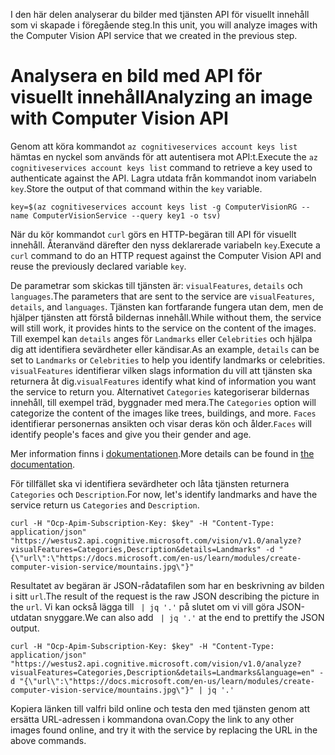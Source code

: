 <span data-ttu-id="159df-101">I den här delen analyserar du bilder med tjänsten API för visuellt innehåll som vi skapade i föregående steg.</span><span class="sxs-lookup"><span data-stu-id="159df-101">In this unit, you will analyze images with the Computer Vision API service that we created in the previous step.</span></span>

# <a name="analyzing-an-image-with-computer-vision-api"></a><span data-ttu-id="159df-102">Analysera en bild med API för visuellt innehåll</span><span class="sxs-lookup"><span data-stu-id="159df-102">Analyzing an image with Computer Vision API</span></span>

<span data-ttu-id="159df-103">Genom att köra kommandot `az cognitiveservices account keys list` hämtas en nyckel som används för att autentisera mot API:t.</span><span class="sxs-lookup"><span data-stu-id="159df-103">Execute the `az cognitiveservices account keys list` command to retrieve a key used to authenticate against the API.</span></span> <span data-ttu-id="159df-104">Lagra utdata från kommandot inom variabeln `key`.</span><span class="sxs-lookup"><span data-stu-id="159df-104">Store the output of that command within the `key` variable.</span></span>

```azurecli
key=$(az cognitiveservices account keys list -g ComputerVisionRG --name ComputerVisionService --query key1 -o tsv)
```

<span data-ttu-id="159df-105">När du kör kommandot `curl` görs en HTTP-begäran till API för visuellt innehåll. Återanvänd därefter den nyss deklarerade variabeln `key`.</span><span class="sxs-lookup"><span data-stu-id="159df-105">Execute a `curl` command to do an HTTP request against the Computer Vision API and reuse the previously declared variable `key`.</span></span>

<span data-ttu-id="159df-106">De parametrar som skickas till tjänsten är: `visualFeatures`, `details` och `languages`.</span><span class="sxs-lookup"><span data-stu-id="159df-106">The parameters that are sent to the service are `visualFeatures`, `details`, and `languages`.</span></span> <span data-ttu-id="159df-107">Tjänsten kan fortfarande fungera utan dem, men de hjälper tjänsten att förstå bildernas innehåll.</span><span class="sxs-lookup"><span data-stu-id="159df-107">While without them, the service will still work, it provides hints to the service on the content of the images.</span></span> <span data-ttu-id="159df-108">Till exempel kan `details` anges för `Landmarks` eller `Celebrities` och hjälpa dig att identifiera sevärdheter eller kändisar.</span><span class="sxs-lookup"><span data-stu-id="159df-108">As an example, `details` can be set to `Landmarks` or `Celebrities` to help you identify landmarks or celebrities.</span></span> <span data-ttu-id="159df-109">`visualFeatures` identifierar vilken slags information du vill att tjänsten ska returnera åt dig.</span><span class="sxs-lookup"><span data-stu-id="159df-109">`visualFeatures` identify what kind of information you want the service to return you.</span></span> <span data-ttu-id="159df-110">Alternativet `Categories` kategoriserar bildernas innehåll, till exempel träd, byggnader med mera.</span><span class="sxs-lookup"><span data-stu-id="159df-110">The `Categories` option will categorize the content of the images like trees, buildings, and more.</span></span> <span data-ttu-id="159df-111">`Faces` identifierar personernas ansikten och visar deras kön och ålder.</span><span class="sxs-lookup"><span data-stu-id="159df-111">`Faces` will identify people's faces and give you their gender and age.</span></span>

<span data-ttu-id="159df-112">Mer information finns i [dokumentationen](https://westus.dev.cognitive.microsoft.com/docs/services/56f91f2d778daf23d8ec6739/operations/56f91f2e778daf14a499e1fa).</span><span class="sxs-lookup"><span data-stu-id="159df-112">More details can be found in [the documentation](https://westus.dev.cognitive.microsoft.com/docs/services/56f91f2d778daf23d8ec6739/operations/56f91f2e778daf14a499e1fa).</span></span>

<span data-ttu-id="159df-113">För tillfället ska vi identifiera sevärdheter och låta tjänsten returnera `Categories` och `Description`.</span><span class="sxs-lookup"><span data-stu-id="159df-113">For now, let's identify landmarks and have the service return us `Categories` and `Description`.</span></span>

```azurecli
curl -H "Ocp-Apim-Subscription-Key: $key" -H "Content-Type: application/json" "https://westus2.api.cognitive.microsoft.com/vision/v1.0/analyze?visualFeatures=Categories,Description&details=Landmarks" -d "{\"url\":\"https://docs.microsoft.com/en-us/learn/modules/create-computer-vision-service/mountains.jpg\"}"
```

<span data-ttu-id="159df-114">Resultatet av begäran är JSON-rådatafilen som har en beskrivning av bilden i sitt `url`.</span><span class="sxs-lookup"><span data-stu-id="159df-114">The result of the request is the raw JSON describing the picture in the `url`.</span></span> <span data-ttu-id="159df-115">Vi kan också lägga till ` | jq '.'` på slutet om vi vill göra JSON-utdatan snyggare.</span><span class="sxs-lookup"><span data-stu-id="159df-115">We can also add ` | jq '.'` at the end to prettify the JSON output.</span></span>

```azurecli
curl -H "Ocp-Apim-Subscription-Key: $key" -H "Content-Type: application/json" "https://westus2.api.cognitive.microsoft.com/vision/v1.0/analyze?visualFeatures=Categories,Description&details=Landmarks&language=en" -d "{\"url\":\"https://docs.microsoft.com/en-us/learn/modules/create-computer-vision-service/mountains.jpg\"}" | jq '.'
```

<span data-ttu-id="159df-116">Kopiera länken till valfri bild online och testa den med tjänsten genom att ersätta URL-adressen i kommandona ovan.</span><span class="sxs-lookup"><span data-stu-id="159df-116">Copy the link to any other images found online, and try it with the service by replacing the URL in the above commands.</span></span>